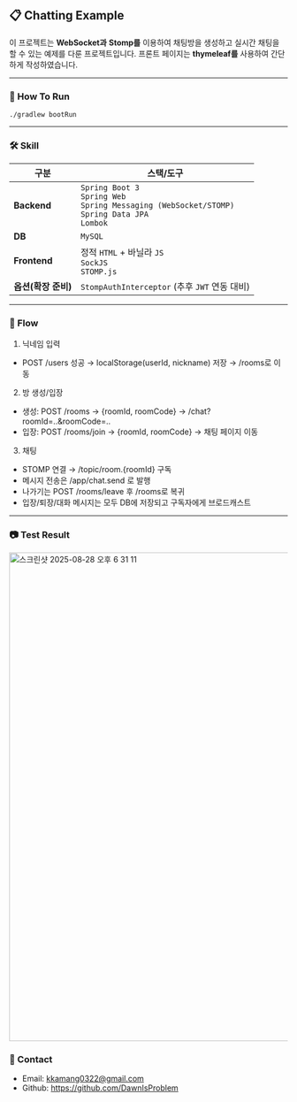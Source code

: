 ## 📋 Chatting Example
이 프로젝트는 **WebSocket과** **Stomp를** 이용하여 채팅방을 생성하고 실시간 채팅을 할 수 있는 예제를 다룬 프로젝트입니다.
프론트 페이지는 **thymeleaf를** 사용하여 간단하게 작성하였습니다.

---

### 🚀 How To Run
`./gradlew bootRun`

---

### 🛠️ Skill
| 구분            | 스택/도구                                                                                                    |
| ------------- | -------------------------------------------------------------------------------------------------------- |
| **Backend**   | `Spring Boot 3`<br>`Spring Web`<br>`Spring Messaging (WebSocket/STOMP)`<br>`Spring Data JPA`<br>`Lombok` |
| **DB**        | `MySQL` |
| **Frontend**  | 정적 `HTML` + 바닐라 `JS`<br>`SockJS`<br>`STOMP.js`|
| **옵션(확장 준비)** | `StompAuthInterceptor` (추후 `JWT` 연동 대비)|

---

### 📍 Flow
1. 닉네임 입력
- POST /users 성공 → localStorage(userId, nickname) 저장 → /rooms로 이동

2. 방 생성/입장
- 생성: POST /rooms → {roomId, roomCode} → /chat?roomId=..&roomCode=..
- 입장: POST /rooms/join → {roomId, roomCode} → 채팅 페이지 이동

3. 채팅
- STOMP 연결 → /topic/room.{roomId} 구독
- 메시지 전송은 /app/chat.send 로 발행
- 나가기는 POST /rooms/leave 후 /rooms로 복귀
- 입장/퇴장/대화 메시지는 모두 DB에 저장되고 구독자에게 브로드캐스트

---

### 📷 Test Result
<img width="1502" height="884" alt="스크린샷 2025-08-28 오후 6 31 11" src="https://github.com/user-attachments/assets/3d9b93ce-9d85-4b67-bebe-4f3c4f2e3a9b" />

### 📌 Contact
- Email: kkamang0322@gmail.com
- Github: https://github.com/DawnIsProblem
